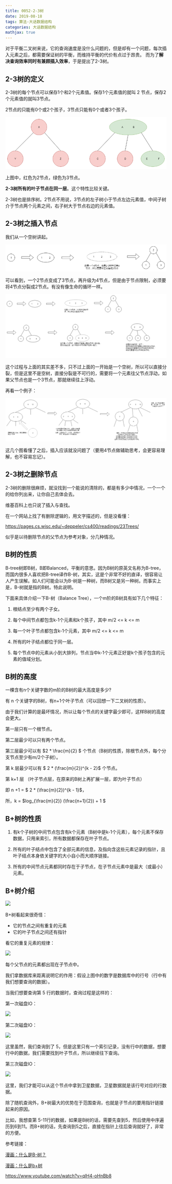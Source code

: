 ```yaml
---
title: 0052-2-3树
date: 2019-08-18
tags: 算法-大话数据结构
categories: 大话数据结构
mathjax: true
---
```


对于平衡二叉树来说，它的查询速度是没什么问题的，但是却有一个问题，每次插入元素之后，都需要保证树的平衡，而维持平衡的代价有点过于昂贵。 而为了**解决查询效率同时有兼顾插入效率**，于是提出了2-3树。 



## 2-3树的定义

2-3树的每个节点可以保存1个和2个元素值。保存1个元素值的就叫 2 节点，保存2个元素值的就叫3节点。

2节点的只能有0个或2个孩子，3节点只能有0个或者3个孩子。

![](https://github.com/aprz512/pic4aprz512/blob/master/Blog/%E7%AE%97%E6%B3%95/%E5%A4%A7%E8%AF%9D%E6%95%B0%E6%8D%AE%E7%BB%93%E6%9E%84/2_3_tree_1.png?raw=true)

上图中，红色为2节点，绿色为3节点。

**2-3树所有的叶子节点在同一层**。这个特性比较关键。

2-3树也是排序树。2节点不用说，3节点的左子树小于节点左边元素值，中间子树介于节点两个元素之间，右子树大于节点右边的元素值。



## 2-3树之插入节点

我们从一个空树讲起。

![](https://github.com/aprz512/pic4aprz512/blob/master/Blog/%E7%AE%97%E6%B3%95/%E5%A4%A7%E8%AF%9D%E6%95%B0%E6%8D%AE%E7%BB%93%E6%9E%84/2_3_tree_2.png?raw=true)

可以看到，一个2节点变成了3节点，再升级为4节点，但是由于节点限制，必须要将4节点分裂成2节点。有没有像生命的循环一样。



![](https://github.com/aprz512/pic4aprz512/blob/master/Blog/%E7%AE%97%E6%B3%95/%E5%A4%A7%E8%AF%9D%E6%95%B0%E6%8D%AE%E7%BB%93%E6%9E%84/2_3_tree_3.png?raw=true)

这个过程与上面的其实差不多，只不过上面的一开始是一个空树，所以可以直接分裂，但是这里不是空树，直接分裂是不可行的，需要将一个元素往父节点浮动，如果父节点也是一个3节点，那就继续往上浮动。

再看一个例子：

![](https://github.com/aprz512/pic4aprz512/blob/master/Blog/%E7%AE%97%E6%B3%95/%E5%A4%A7%E8%AF%9D%E6%95%B0%E6%8D%AE%E7%BB%93%E6%9E%84/2_3_tree_4.png?raw=true)

这几个图看懂了之后，插入应该就没问题了（要用4节点做辅助思考，会更容易理解，也不容易忘记）。



## 2-3树之删除节点

2-3树的删除很麻烦，就没找到一个能说的清除的，都是有多少中情况，一个一个的给你列出来，让你自己去体会去。

维基百科上也只说了插入与查找。

在一个网站上找了有删除逻辑的，用文字描述的，但是没看懂：

 https://pages.cs.wisc.edu/~deppeler/cs400/readings/23Trees/ 

似乎是以待删除节点的父节点为参考对象，分几种情况。



## B树的性质



 B-tree树即B树，B即Balanced，平衡的意思。因为B树的原英文名称为B-tree，而国内很多人喜欢把B-tree译作B-树，其实，这是个非常不好的直译，很容易让人产生误解。如人们可能会以为B-树是一种树，而B树又是另一种树。而事实上是，B-树就是指的B树。特此说明。



下面来具体介绍一下B-树（Balance Tree），一个m阶的B树具有如下几个特征：

1. 根结点至少有两个子女。

2. 每个中间节点都包含k-1个元素和k个孩子，其中 m/2 <= k <= m

3. 每一个叶子节点都包含k-1个元素，其中 m/2 <= k <= m

4. 所有的叶子结点都位于同一层。

5. 每个节点中的元素从小到大排列，节点当中k-1个元素正好是k个孩子包含的元素的值域分划。



## B树的高度 

 一棵含有n个关键字数的m阶的B树的最大高度是多少? 

有 n 个关键字的B树，有n+1个叶子节点（可以回想一下二叉树的性质）。



由于我们计算的是最坏情况，所以让每个节点的关键字最少即可，这样B树的高度会更大。

第一层只有一个根节点。

第二层最少可以只有两个节点。

第三层最少可以有 $2 * \frac{m}{2} $ 个节点（B树的性质，除根节点外，每个分支节点至少有m/2个子树）。

第 k 层最少可以有 $ 2 * (\frac{m}{2})^{k - 2}$ 个节点。

第 k+1 层 （叶子节点层，在原来的B树上再扩展一层，即为叶子节点）

即 n +1 = $ 2 * (\frac{m}{2})^{k - 1}$，

所，k = $log_{\frac{m}{2}} (\frac{n+1}{2}) + 1 $



## B+树的性质

1. 有k个子树的中间节点包含有k个元素（B树中是k-1个元素），每个元素不保存数据，只用来索引，所有数据都保存在叶子节点。

2. 所有的叶子结点中包含了全部元素的信息，及指向含这些元素记录的指针，且叶子结点本身依关键字的大小自小而大顺序链接。

3. 所有的中间节点元素都同时存在于子节点，在子节点元素中是最大（或最小）元素。



## B+树介绍



![](http://img.mp.sohu.com/upload/20170713/358025867be14bb99bf8806b98e774d9_th.png)



B+树看起来很奇怪：

- 它的节点之间有重复的元素
- 它的叶子节点之间还有指针



看它的重复元素的规律：

![](http://img.mp.sohu.com/upload/20170713/0611ff5a5103461e843ab627f8821419_th.png)

每个父节点的元素都出现在子节点中。



我们拿数据库来距离说明它的作用：假设上图中的数字是数据库中的行号（行中有我们想要查询的数据）。

当我们想要查询第 5 行的数据时，查询过程是这样的：

第一次磁盘IO：

![](http://img.mp.sohu.com/upload/20170713/6808907785b84be09d8c6b7c8acb5d2a_th.png)

第二次磁盘IO：

![](http://img.mp.sohu.com/upload/20170713/0193eedf3a5b47129340e2b6c654ef72_th.png)

这里虽然，我们查询到了 5，但是这里只有一个索引记录，没有行中的数据，想要行中的数据，我们需要找到叶子节点，所以继续往下查询。



第三次磁盘IO：

![](http://img.mp.sohu.com/upload/20170713/68553d369a304d798116f432247c6e3f_th.png)



这里，我们才能可以从这个节点中拿到卫星数据，卫星数据就是该行号对应的行数据。



除了随机查询外，B+树最大的优势在于范围查询，也就是子节点的要用指针链接起来的原因。

比如，我想查第 5-11行的数据，如果是B树的话，需要先查到5，然后使用中序遍历到6到11。而B+树的话，先查询到5之后，直接在指针上往后查询就好了，非常的方便。



参考链接： 

[漫画：什么是B-树？]( https://www.jishuwen.com/d/2VPs )

[漫画：什么是b+树]( https://blog.csdn.net/qq_26222859/article/details/80631121 )













 https://www.youtube.com/watch?v=qlH4-oHnBb8 